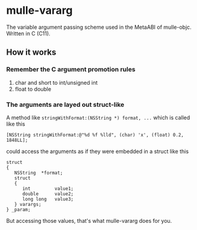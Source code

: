 # mulle-vararg

The variable argument passing scheme used in the MetaABI of mulle-objc.
Written in C (C11).

## How it works

### Remember the C argument promotion rules

1. char and short to int/unsigned int 
2. float to double

### The arguments are layed out struct-like

A method like `stringWithFormat:(NSString *) format, ...`
which is called like this 

```
[NSString stringWithFormat:@"%d %f %lld", (char) 'x', (float) 0.2, 1848LL];
```

could access the arguments as if they were embedded in a struct like this

```
struct
{
   NSString  *format;
   struct 
   {
      int         value1;
      double      value2;
      long long   value3;
   } varargs;
} _param;
```

But accessing those values, that's what mulle-vararg does for you.
